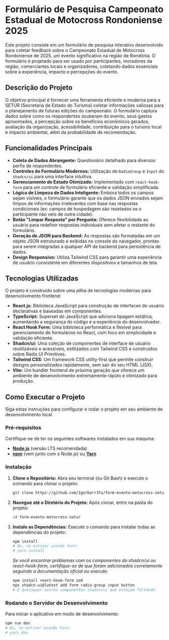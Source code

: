 # Formulário de Pesquisa Campeonato Estadual de Motocross Rondoniense 2025

Este projeto consiste em um formulário de pesquisa interativo desenvolvido para coletar feedback sobre o Campeonato Estadual de Motocross Rondoniense de 2025, um evento significativo na região de Rondônia. O formulário é projetado para ser usado por participantes, moradores da região, comerciantes locais e organizadores, coletando dados essenciais sobre a experiência, impacto e percepções do evento.

## Descrição do Projeto

O objetivo principal é fornecer uma ferramenta eficiente e moderna para a SETUR (Secretaria de Estado do Turismo) coletar informações valiosas para o planejamento de futuras edições do campeonato. O formulário captura dados sobre como os respondentes souberam do evento, seus gastos aproximados, a percepção sobre os benefícios econômicos gerados, avaliação da organização, acessibilidade, contribuição para o turismo local e impacto ambiental, além da probabilidade de recomendação.

## Funcionalidades Principais

* **Coleta de Dados Abrangente:** Questionário detalhado para diversos perfis de respondentes.
* **Controles de Formulário Modernos:** Utilização de `RadioGroup` e `Input` do `shadcn/ui` para uma interface intuitiva.
* **Gerenciamento de Estado Otimizado:** Implementado com `react-hook-form` para um controle de formulário eficiente e validação simplificada.
* **Lógica de Limpeza de Dados Inteligente:** Embora todos os campos sejam visíveis, o formulário garante que os dados JSON enviados sejam limpos de informações irrelevantes com base nas respostas condicionais (ex: campos de hospedagem são resetados se o participante não veio de outra cidade).
* **Botão "Limpar Resposta" por Pergunta:** Oferece flexibilidade ao usuário para redefinir respostas individuais sem afetar o restante do formulário.
* **Geração de JSON para Backend:** As respostas são formatadas em um objeto JSON estruturado e exibidas no console do navegador, prontas para serem integradas a qualquer API de backend para persistência de dados.
* **Design Responsivo:** Utiliza Tailwind CSS para garantir uma experiência de usuário consistente em diferentes dispositivos e tamanhos de tela.

## Tecnologias Utilizadas

O projeto é construído sobre uma pilha de tecnologias modernas para desenvolvimento frontend:

* **React.js:** Biblioteca JavaScript para construção de interfaces de usuário declarativas e baseadas em componentes.
* **TypeScript:** Superset do JavaScript que adiciona tipagem estática, aumentando a segurança do código e a experiência do desenvolvedor.
* **React Hook Form:** Uma biblioteca performática e flexível para gerenciamento de formulários no React, com foco em simplicidade e validação eficiente.
* **Shadcn/ui:** Uma coleção de componentes de interface de usuário reutilizáveis e acessíveis, estilizados com Tailwind CSS e construídos sobre Radix UI Primitives.
* **Tailwind CSS:** Um framework CSS utility-first que permite construir designs personalizados rapidamente, sem sair do seu HTML (JSX).
* **Vite:** Um bundler frontend de próxima geração que oferece um ambiente de desenvolvimento extremamente rápido e otimizado para produção.

## Como Executar o Projeto

Siga estas instruções para configurar e rodar o projeto em seu ambiente de desenvolvimento local.

### Pré-requisitos

Certifique-se de ter os seguintes softwares instalados em sua máquina:

* [**Node.js**](https://nodejs.org/en/download/) (versão LTS recomendada)
* [**npm**](https://www.npmjs.com/get-npm) (vem junto com o Node.js) ou [**Yarn**](https://yarnpkg.com/getting-started/install)

### Instalação

1.  **Clone o Repositório:**
    Abra seu terminal (ou Git Bash) e execute o comando para clonar o projeto:
    ```bash
    git clone https://github.com/Igorbarr3to/form-evento-motocross-setur.git
    ```

2.  **Navegue até o Diretório do Projeto:**
    Após clonar, entre na pasta do projeto:
    ```bash
    cd form-evento-motocross-setur
    ```

3.  **Instale as Dependências:**
    Execute o comando para instalar todas as dependências do projeto:
    ```bash
    npm install
    # Ou, se estiver usando Yarn:
    # yarn install
    ```
    *Se você encontrar problemas com os componentes do shadcn/ui ou react-hook-form, certifique-se de que foram adicionados corretamente seguindo a documentação oficial ou execute:*
    ```bash
    npm install react-hook-form zod
    npx shadcn-ui@latest add form radio-group input button
    # E quaisquer outros componentes shadcn/ui que estejam faltando.
    ```

### Rodando o Servidor de Desenvolvimento

Para iniciar o aplicativo em modo de desenvolvimento:

```bash
npm run dev
# Ou, se estiver usando Yarn:
# yarn dev
